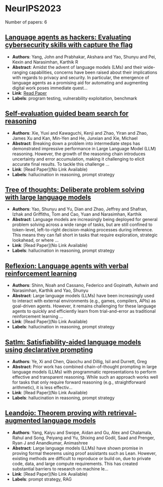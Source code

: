 # NeurIPS2023

Number of papers: 6

## [Language agents as hackers: Evaluating cybersecurity skills with capture the flag](paper_1.md)
- **Authors**: Yang, John and Prabhakar, Akshara and Yao, Shunyu and Pei, Kexin and Narasimhan, Karthik R
- **Abstract**: Amidst the advent of language models (LMs) and their wide-ranging capabilities, concerns have been raised about their implications with regards to privacy and security. In particular, the emergence of language agents as a promising aid for automating and augmenting digital work poses immediate quest...
- **Link**: [Read Paper](https://openreview.net/forum?id=KOZwk7BFc3&noteId=OIANITRY6R)
- **Labels**: program testing, vulnerability exploitation, benchmark

## [Self-evaluation guided beam search for reasoning](paper_2.md)
- **Authors**: Xie, Yuxi and Kawaguchi, Kenji and Zhao, Yiran and Zhao, James Xu and Kan, Min-Yen and He, Junxian and Xie, Michael
- **Abstract**: Breaking down a problem into intermediate steps has demonstrated impressive performance in Large Language Model (LLM) reasoning. However, the growth of the reasoning chain introduces uncertainty and error accumulation, making it challenging to elicit accurate final results. To tackle this challenge ...
- **Link**: [Read Paper](No Link Available)
- **Labels**: hallucination in reasoning, prompt strategy

## [Tree of thoughts: Deliberate problem solving with large language models](paper_3.md)
- **Authors**: Yao, Shunyu and Yu, Dian and Zhao, Jeffrey and Shafran, Izhak and Griffiths, Tom and Cao, Yuan and Narasimhan, Karthik
- **Abstract**: Language models are increasingly being deployed for general problem solving across a wide range of tasks, but are still confined to token-level, left-to-right decision-making processes during inference. This means they can fall short in  tasks that require exploration, strategic lookahead, or where ...
- **Link**: [Read Paper](No Link Available)
- **Labels**: hallucination in reasoning, prompt strategy

## [Reflexion: Language agents with verbal reinforcement learning](paper_4.md)
- **Authors**: Shinn, Noah and Cassano, Federico and Gopinath, Ashwin and Narasimhan, Karthik and Yao, Shunyu
- **Abstract**: Large language models (LLMs) have been increasingly used to interact with external environments (e.g., games, compilers, APIs) as goal-driven agents. However, it remains challenging for these language agents to quickly and efficiently learn from trial-and-error as traditional reinforcement learning ...
- **Link**: [Read Paper](No Link Available)
- **Labels**: hallucination in reasoning, prompt strategy

## [Satlm: Satisfiability-aided language models using declarative prompting](paper_5.md)
- **Authors**: Ye, Xi and Chen, Qiaochu and Dillig, Isil and Durrett, Greg
- **Abstract**: Prior work has combined chain-of-thought prompting in large language models (LLMs) with programmatic representations to perform effective and transparent reasoning. While such an approach works well for tasks that only require forward reasoning (e.g., straightforward arithmetic), it is less effectiv...
- **Link**: [Read Paper](No Link Available)
- **Labels**: hallucination in reasoning, prompt strategy

## [Leandojo: Theorem proving with retrieval-augmented language models](paper_6.md)
- **Authors**: Yang, Kaiyu and Swope, Aidan and Gu, Alex and Chalamala, Rahul and Song, Peiyang and Yu, Shixing and Godil, Saad and Prenger, Ryan J and Anandkumar, Animashree
- **Abstract**: Large language models (LLMs) have shown promise in proving formal theorems using proof assistants such as Lean. However, existing methods are difficult to reproduce or build on, due to private code, data, and large compute requirements. This has created substantial barriers to research on machine le...
- **Link**: [Read Paper](No Link Available)
- **Labels**: prompt strategy, RAG

